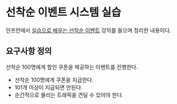 # 선착순 이벤트 시스템 실습
인프런에서 [실습으로 배우는 선착순 이벤트](https://www.inflearn.com/course/%EC%84%A0%EC%B0%A9%EC%88%9C-%EC%9D%B4%EB%B2%A4%ED%8A%B8-%EC%8B%9C%EC%8A%A4%ED%85%9C-%EC%8B%A4%EC%8A%B5/dashboard) 강의를 들으며 정리한 내용이다.

## 요구사항 정의
선착순 100명에게 할인 쿠폰을 제공하는 이벤트를 진행한다.

- 선착순 100명에게 쿠폰을 지급한다.
- 101개 이상이 지급되면 안된다.
- 순간적으로 몰리는 트래픽을 견딜 수 있어야 한다.
